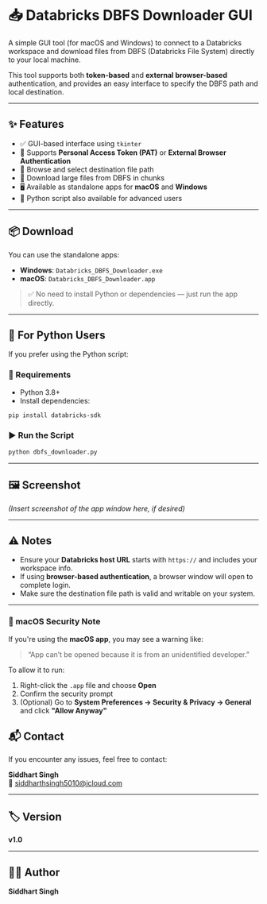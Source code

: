 
# 📥 Databricks DBFS Downloader GUI

A simple GUI tool (for macOS and Windows) to connect to a Databricks workspace and download files from DBFS (Databricks File System) directly to your local machine.

This tool supports both **token-based** and **external browser-based** authentication, and provides an easy interface to specify the DBFS path and local destination.

---

## ✨ Features

- ✅ GUI-based interface using `tkinter`
- 🔐 Supports **Personal Access Token (PAT)** or **External Browser Authentication**
- 📂 Browse and select destination file path
- 💾 Download large files from DBFS in chunks
- 🖥 Available as standalone apps for **macOS** and **Windows**
- 🐍 Python script also available for advanced users

---

## 📦 Download

You can use the standalone apps:

- **Windows**: `Databricks_DBFS_Downloader.exe`
- **macOS**: `Databricks_DBFS_Downloader.app`

> ✅ No need to install Python or dependencies — just run the app directly.

---

## 🧪 For Python Users

If you prefer using the Python script:

### 🔧 Requirements

- Python 3.8+
- Install dependencies:

```bash
pip install databricks-sdk
```

### ▶️ Run the Script

```bash
python dbfs_downloader.py
```

---

## 🖼 Screenshot

*(Insert screenshot of the app window here, if desired)*

---

## ⚠️ Notes

- Ensure your **Databricks host URL** starts with `https://` and includes your workspace info.
- If using **browser-based authentication**, a browser window will open to complete login.
- Make sure the destination file path is valid and writable on your system.

---


### 🍎 macOS Security Note

If you're using the **macOS app**, you may see a warning like:

> “App can’t be opened because it is from an unidentified developer.”

To allow it to run:

1. Right-click the `.app` file and choose **Open**
2. Confirm the security prompt
3. (Optional) Go to **System Preferences → Security & Privacy → General** and click **"Allow Anyway"**


## 📬 Contact

If you encounter any issues, feel free to contact:

**Siddhart Singh**  
📧 siddharthsingh5010@icloud.com

---

## 🏷 Version

**v1.0**

---

## 👨‍💻 Author

**Siddhart Singh**
